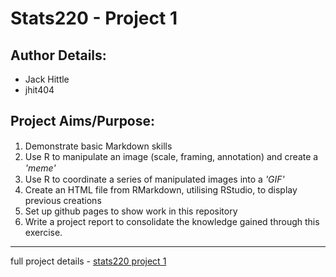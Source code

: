 # Stats220 - Project 1  
## **Author Details**:
- Jack Hittle 
- jhit404

## **Project Aims/Purpose**:
1. Demonstrate basic Markdown skills <img src="https://upload.wikimedia.org/wikipedia/commons/thumb/4/48/Markdown-mark.svg/1200px-Markdown-mark.svg.png"  width="30" height="15">
2. Use R to manipulate an image (scale, framing, annotation) and create a *'meme'* <img src="https://upload.wikimedia.org/wikipedia/commons/thumb/1/1b/R_logo.svg/1200px-R_logo.svg.png"  width="30" height="15">
3. Use R to coordinate a series of manipulated images into a *'GIF'* <img src="https://upload.wikimedia.org/wikipedia/commons/thumb/1/1b/R_logo.svg/1200px-R_logo.svg.png"  width="30" height="15">
4. Create an HTML file from RMarkdown, utilising RStudio, to display previous creations
5. Set up github pages to show work in this repository
6. Write a project report to consolidate the knowledge gained through this exercise.

---
full project details - [stats220 project 1](https://www.stat.auckland.ac.nz/~fergusson/stats220_S123/project1.php)
